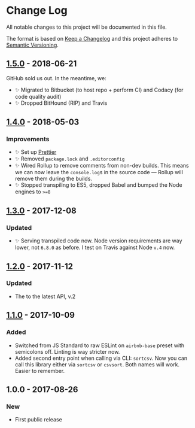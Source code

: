 # Change Log

All notable changes to this project will be documented in this file.

The format is based on [Keep a Changelog](http://keepachangelog.com/)
and this project adheres to [Semantic Versioning](http://semver.org/).

## [1.5.0] - 2018-06-21

GitHub sold us out. In the meantime, we:

- ✨ Migrated to Bitbucket (to host repo + perform CI) and Codacy (for code quality audit)
- ✨ Dropped BitHound (RIP) and Travis

## [1.4.0] - 2018-05-03

### Improvements

- ✨ Set up [Prettier](https://prettier.io)
- ✨ Removed `package.lock` and `.editorconfig`
- ✨ Wired Rollup to remove comments from non-dev builds. This means we can now leave the `console.log`s in the source code — Rollup will remove them during the builds.
- ✨ Stopped transpiling to ES5, dropped Babel and bumped the Node engines to `>=8`

## [1.3.0] - 2017-12-08

### Updated

- ✨ Serving transpiled code now. Node version requirements are way lower, not `6.8.0` as before. I test on Travis against Node `v.4` now.

## [1.2.0] - 2017-11-12

### Updated

- The to the latest API, v.2

## [1.1.0] - 2017-10-09

### Added

- Switched from JS Standard to raw ESLint on `airbnb-base` preset with semicolons off. Linting is way stricter now.
- Added second entry point when calling via CLI: `sortcsv`. Now you can call this library either via `sortcsv` or `csvsort`. Both names will work. Easier to remember.

## 1.0.0 - 2017-08-26

### New

- First public release

[1.5.0]: https://bitbucket.org/codsen/csv-sort-cli/branches/compare/v1.5.0%0Dv1.4.0#diff
[1.4.0]: https://bitbucket.org/codsen/csv-sort-cli/branches/compare/v1.4.0%0Dv1.3.4#diff
[1.3.0]: https://bitbucket.org/codsen/csv-sort-cli/branches/compare/v1.3.0%0Dv1.2.0#diff
[1.2.0]: https://bitbucket.org/codsen/csv-sort-cli/branches/compare/v1.2.0%0Dv1.1.1#diff
[1.1.0]: https://bitbucket.org/codsen/csv-sort-cli/branches/compare/v1.1.0%0Dv1.0.3#diff
